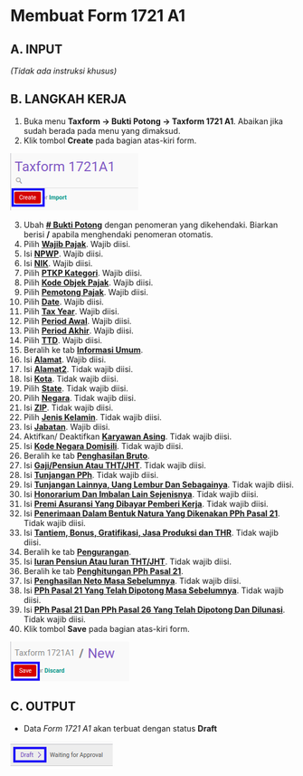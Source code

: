 # Membuat Form 1721 A1

## A. INPUT

*(Tidak ada instruksi khusus)*

## B. LANGKAH KERJA

1. Buka menu **Taxform -> Bukti Potong -> Taxform 1721 A1**. Abaikan jika sudah berada pada menu yang dimaksud.
2. Klik tombol **Create** pada bagian atas-kiri form.

![](../../img/1721a1/tombol-create.png)

3. Ubah **[# Bukti Potong](./penjelasan.md#field-no-1721a1)** dengan penomeran yang dikehendaki. Biarkan berisi **/** apabila menghendaki penomeran otomatis.
4. Pilih **[Wajib Pajak](./penjelasan.md#field-wajib-pajak)**. Wajib diisi.
5. Isi **[NPWP](./penjelasan.md#field-npwp)**. Wajib diisi.
6. Isi **[NIK](./penjelasan.md#field-nik)**. Wajib diisi.
7. Pilih **[PTKP Kategori](./penjelasan.md#field-ptkp-kategori)**. Wajib diisi.
8. Pilih **[Kode Objek Pajak](./penjelasan.md#field-kode-objek-pajak)**. Wajib diisi.
9. Pilih **[Pemotong Pajak](./penjelasan.md#field-pemotong-pajak)**. Wajib diisi.
10. Pilih **[Date](./penjelasan.md#field-date)**. Wajib diisi.
11. Pilih **[Tax Year](./penjelasan.md#field-tax-year)**. Wajib diisi.
12. Pilih **[Period Awal](./penjelasan.md#field-period-awal)**. Wajib diisi.
13. Pilih **[Period Akhir](./penjelasan.md#field-period-akhir)**. Wajib diisi.
14. Pilih **[TTD](./penjelasan.md#field-ttd)**. Wajib diisi.
15. Beralih ke tab **[Informasi Umum](./penjelasan.md#tab-informasi-umum)**.
16. Isi **[Alamat](./penjelasan.md#field-alamat)**. Wajib diisi.
17. Isi **[Alamat2](./penjelasan.md#field-alamat2)**. Tidak wajib diisi.
18. Isi **[Kota](./penjelasan.md#field-kota)**. Tidak wajib diisi.
19. Pilih **[State](./penjelasan.md#field-state)**. Tidak wajib diisi.
20. Pilih **[Negara](./penjelasan.md#field-negara)**. Tidak wajib diisi.
21. Isi **[ZIP](./penjelasan.md#field-zip)**. Tidak wajib diisi.
22. Pilih **[Jenis Kelamin](./penjelasan.md#field-jenis-kelamin)**. Tidak wajib diisi.
23. Isi **[Jabatan](./penjelasan.md#field-jabatan)**. Wajib diisi.
24. Aktifkan/ Deaktifkan **[Karyawan Asing](./penjelasan.md#field-karyawan-asing)**. Tidak wajib diisi.
25. Isi **[Kode Negara Domisili](./penjelasan.md#field-kode-negara-domisili)**. Tidak wajib diisi.
26. Beralih ke tab **[Penghasilan Bruto](./penjelasan.md#tab-penghasilan-bruto)**.
27. Isi **[Gaji/Pensiun Atau THT/JHT](./penjelasan.md#field-gaji-pensiun)**. Tidak wajib diisi.
28. Isi **[Tunjangan PPh](./penjelasan.md#field-tunjangan-pph)**. Tidak wajib diisi.
29. Isi **[Tunjangan Lainnya, Uang Lembur Dan Sebagainya](./penjelasan.md#field-tunjangan-lainnya)**. Tidak wajib diisi.
30. Isi **[Honorarium Dan Imbalan Lain Sejenisnya](./penjelasan.md#field-honorarium)**. Tidak wajib diisi.
31. Isi **[Premi Asuransi Yang Dibayar Pemberi Kerja](./penjelasan.md#field-premi-asuransi)**. Tidak wajib diisi.
32. Isi **[Penerimaan Dalam Bentuk Natura Yang Dikenakan PPh Pasal 21](./penjelasan.md#field-natura)**. Tidak wajib diisi.
33. Isi **[Tantiem, Bonus, Gratifikasi, Jasa Produksi dan THR](./penjelasan.md#field-tantiem)**. Tidak wajib diisi.
34. Beralih ke tab **[Pengurangan](./penjelasan.md#tab-pengurangan)**.
35. Isi **[Iuran Pensiun Atau Iuran THT/JHT](./penjelasan.md#field-iuran-pensiun)**. Tidak wajib diisi.
36. Beralih ke tab **[Penghitungan PPh Pasal 21](./penjelasan.md#tab-penghitungan-pph)**.
37. Isi **[Penghasilan Neto Masa Sebelumnya](./penjelasan.md#field-neto-sebelum)**. Tidak wajib diisi.
38. Isi **[PPh Pasal 21 Yang Telah Dipotong Masa Sebelumnya](./penjelasan.md#field-pph-21-potong)**. Tidak wajib diisi.
39. Isi **[PPh Pasal 21 Dan PPh Pasal 26 Yang Telah Dipotong Dan Dilunasi](./penjelasan.md#field-pph-21-26-lunas)**. Tidak wajib diisi.
40. Klik tombol **Save** pada bagian atas-kiri form.

![](../../img/1721a1/tombol-save-new.png)

## C. OUTPUT

* Data *Form 1721 A1* akan terbuat dengan status **Draft**

![](../../img/1721a1/status-draft.png)
